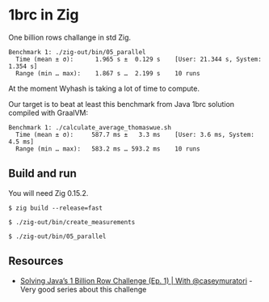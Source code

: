 # 1brc in Zig

One billion rows challange in std Zig.

```
Benchmark 1: ./zig-out/bin/05_parallel
  Time (mean ± σ):      1.965 s ±  0.129 s    [User: 21.344 s, System: 1.354 s]
  Range (min … max):    1.867 s …  2.199 s    10 runs
```


At the moment Wyhash is taking a lot of time to compute.

Our target is to beat at least this benchmark from Java 1brc solution compiled with GraalVM:

```
Benchmark 1: ./calculate_average_thomaswue.sh
  Time (mean ± σ):     587.7 ms ±   3.3 ms    [User: 3.6 ms, System: 4.5 ms]
  Range (min … max):   583.2 ms … 593.2 ms    10 runs
```

## Build and run

You will need Zig 0.15.2.

```
$ zig build --release=fast

$ ./zig-out/bin/create_measurements

$ ./zig-out/bin/05_parallel
```


## Resources

- [Solving Java’s 1 Billion Row Challenge (Ep. 1) | With @caseymuratori](https://www.youtube.com/watch?v=n-YK3B4_xPA) - Very good series about this challenge 
